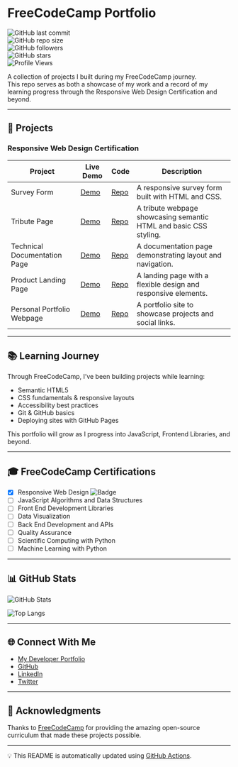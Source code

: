 # FreeCodeCamp Portfolio  

![GitHub last commit](https://img.shields.io/github/last-commit/erasmusedwardobeth/fcc-portfolio)  
![GitHub repo size](https://img.shields.io/github/repo-size/erasmusedwardobeth/fcc-portfolio)  
![GitHub followers](https://img.shields.io/github/followers/erasmusedwardobeth?style=social)  
![GitHub stars](https://img.shields.io/github/stars/erasmusedwardobeth?style=social)  
![Profile Views](https://komarev.com/ghpvc/?username=erasmusedwardobeth&label=Profile%20Views&color=0e75b6&style=flat)  

A collection of projects I built during my FreeCodeCamp journey.  
This repo serves as both a showcase of my work and a record of my learning progress through the Responsive Web Design Certification and beyond.  

---

## 🚀 Projects  

### Responsive Web Design Certification  

<!-- PROJECTS_TABLE_START -->
| Project | Live Demo | Code | Description |
|---------|-----------|------|-------------|
| Survey Form | [Demo](https://erasmusedwardobeth.github.io/fcc-survey-form) | [Repo](https://github.com/erasmusedwardobeth/fcc-survey-form) | A responsive survey form built with HTML and CSS. |
| Tribute Page | [Demo](https://erasmusedwardobeth.github.io/fcc-tribute-page) | [Repo](https://github.com/erasmusedwardobeth/fcc-tribute-page) | A tribute webpage showcasing semantic HTML and basic CSS styling. |
| Technical Documentation Page | [Demo](https://erasmusedwardobeth.github.io/fcc-technical-docs) | [Repo](https://github.com/erasmusedwardobeth/fcc-technical-docs) | A documentation page demonstrating layout and navigation. |
| Product Landing Page | [Demo](https://erasmusedwardobeth.github.io/fcc-product-landing) | [Repo](https://github.com/erasmusedwardobeth/fcc-product-landing) | A landing page with a flexible design and responsive elements. |
| Personal Portfolio Webpage | [Demo](https://erasmusedwardobeth.github.io/fcc-portfolio) | [Repo](https://github.com/erasmusedwardobeth/fcc-portfolio) | A portfolio site to showcase projects and social links. |
<!-- PROJECTS_TABLE_END -->

---

## 📚 Learning Journey  

Through FreeCodeCamp, I’ve been building projects while learning:  
- Semantic HTML5  
- CSS fundamentals & responsive layouts  
- Accessibility best practices  
- Git & GitHub basics  
- Deploying sites with GitHub Pages  

This portfolio will grow as I progress into JavaScript, Frontend Libraries, and beyond.  

---

## 🎓 FreeCodeCamp Certifications  

- [x] Responsive Web Design ![Badge](https://img.shields.io/badge/Certified-Responsive%20Web%20Design-brightgreen)  
- [ ] JavaScript Algorithms and Data Structures  
- [ ] Front End Development Libraries  
- [ ] Data Visualization  
- [ ] Back End Development and APIs  
- [ ] Quality Assurance  
- [ ] Scientific Computing with Python  
- [ ] Machine Learning with Python  

---

## 📊 GitHub Stats  

![GitHub Stats](https://github-readme-stats.vercel.app/api?username=erasmusedwardobeth&show_icons=true&theme=radical)  

![Top Langs](https://github-readme-stats.vercel.app/api/top-langs/?username=erasmusedwardobeth&layout=compact&theme=radical)  

---

## 🌐 Connect With Me  

- [My Developer Portfolio](https://erasmuseobeth.vercel.app)  
- [GitHub](https://github.com/erasmusedwardobeth)  
- [LinkedIn](https://linkedin.com/in/erasmusedwardobeth)  
- [Twitter](https://twitter.com/erasmus.obeth)  

---

## 🙏 Acknowledgments  

Thanks to [FreeCodeCamp](https://www.freecodecamp.org) for providing the amazing open-source curriculum that made these projects possible.  

---

💡 This README is automatically updated using [GitHub Actions](https://github.com/features/actions).

